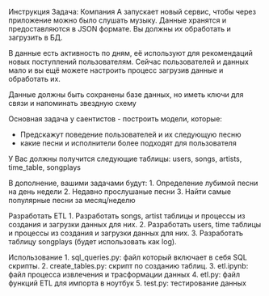 Инструкция
Задача: Компания А запускает новый сервис, чтобы через приложение можно было слушать музыку. Данные хранятся и предоставляются в JSON формате. Вы должны их обработать и загрузить в БД.

В данные есть активность по дням, её используют для рекомендаций новых поступлений пользователям. Сейчас пользователей и данных мало и вы ещё можете настроить процесс загрузив данные и обработать их.

Данные должны быть сохранены базе данных, но иметь ключи для связи и напоминать звездную схему

Основная задача у саентистов - построить модели, которые:
- Предскажут поведение пользователей и их следующую песню
- какие песни и исполнители более подходят для пользователя

У Вас должны получится следующие таблицы: users, songs, artists, time_table, songplays

В дополнение, вашими задачами будут:
    1. Определение лубимой песни на день недели
    2. Недавно прослушаные песни
    3. Найти самые популярные песни за месяц/неделю

Разработать ETL
    1. Разработать songs, artist таблицы и процессы из создания и загрузки данных для них.
    2. Разработать users, time таблицы и процессы из создания и загрузки данных для них.
    3. Разработать таблицу songplays (будет использовать как log).

Использование
    1. sql_queries.py: файл который включает в себя SQL скрипты.
    2. create_tables.py: скрипт по созданию таблиц.
    3. etl.ipynb: файл процесса извлечения и трасформации данных
    4. etl.py: файл функций ETL для импорта в ноутбук
    5. test.py: тестирование данных